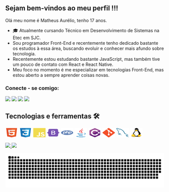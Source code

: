 ## Sejam bem-vindos ao meu perfil !!!

Olá meu nome é Matheus Aurélio, tenho 17 anos.

- 🎓 Atualmente cursando Técnico em Desenvolvimento de Sistemas na Etec em SJC. 
- Sou programador Front-End e recentemente tenho dedicado bastante os estudos à essa área, buscando evoluir e conhecer mais afundo sobre tecnologia.
- Recentemente estou estudando bastante JavaScript, mas também tive um pouco de contato com React e React Native.
- Meu foco no momento é me especializar em tecnologias Front-End, mas estou aberto a sempre aprender coisas novas.

### Conecte - se comigo:
<div>
<a href="https://www.instagram.com/matheus.aaurelio/" target="_blank"><img src="https://img.shields.io/badge/-Instagram-%23E4405F?style=for-the-badge&logo=instagram&logoColor=white"></a>
  <a href = "mailto:matheusaurelio2004@gmail.com"><img src="https://img.shields.io/badge/-Gmail-%23333?style=for-the-badge&logo=gmail&logoColor=white" target="_blank"></a>
  <a href="https://www.linkedin.com/in/matheus-aur%C3%A9lio-3590a9207/" target="_blank"><img src="https://img.shields.io/badge/-LinkedIn-%230077B5?style=for-the-badge&logo=linkedin&logoColor=white"></a> 
  <a href="https://www.facebook.com/matheus.a.pontes" target="_blank"><img src="https://img.shields.io/badge/-Facebook-%230077F8?style=for-the-badge&logo=facebook&logoColor=white"></a>
</div>  

## Tecnologias e ferramentas 🛠️
<div>
  <img align="center" alt="Matheus Aurélio-HTML" height="30" width="40" src="https://raw.githubusercontent.com/devicons/devicon/master/icons/html5/html5-original.svg">
  <img align="center" alt="Matheus Aurélio-CSS" height="30" width="40" src="https://raw.githubusercontent.com/devicons/devicon/master/icons/css3/css3-original.svg">
  <img align="center" alt="Matheus Aurélio-Js" height="30" width="40" src="https://raw.githubusercontent.com/devicons/devicon/master/icons/javascript/javascript-plain.svg">
  <img align="center" alt="Matheus Aurélio-Bootstrap" height="30" width="40" src="https://raw.githubusercontent.com/devicons/devicon/master/icons/bootstrap/bootstrap-plain.svg">
  <img align="center" alt="Matheus Aurélio-PHP" height="30" width="40" src="https://raw.githubusercontent.com/devicons/devicon/master/icons/php/php-plain.svg">
  <img align="center" alt="Matheus Aurélio-Java" height="30" width="40" src="https://raw.githubusercontent.com/devicons/devicon/master/icons/java/java-original.svg">
  <img align="center" alt="Matheus Aurélio-Csharp" height="30" width="40" src="https://raw.githubusercontent.com/devicons/devicon/master/icons/csharp/csharp-original.svg">
  <img align="center" alt="Matheus Aurélio-Git" height="30" width="40" src="https://raw.githubusercontent.com/devicons/devicon/master/icons/git/git-plain.svg">
  <img align="center" alt="Matheus Aurélio-MySQL" height="30" width="40" src="https://raw.githubusercontent.com/devicons/devicon/master/icons/mysql/mysql-plain.svg">
  <img align="center" alt="Matheus Aurélio-Linux" height="30" width="40" src="https://raw.githubusercontent.com/devicons/devicon/master/icons/linux/linux-original.svg">
</div>

<br>

<div>
  <a href="https://github.com/Matheus2004a">
  <img height="180em" src="https://github-readme-stats.vercel.app/api?username=Matheus2004a&show_icons=true&theme=dracula&include_all_commits=true&count_private=true"/>
  <img height="180em" src="https://github-readme-stats.vercel.app/api/top-langs/?username=Matheus2004a&layout=compact&langs_count=16&theme=dracula"/>
</div>
 
<div> 
  
  ![Snake animation](https://github.com/Matheus2004a/Matheus2004a/blob/output/github-contribution-grid-snake.svg)
  
</div>
